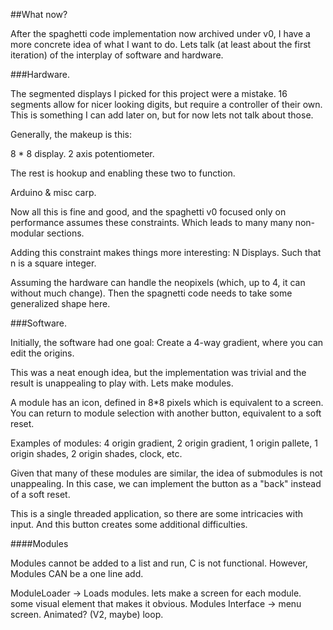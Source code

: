 ##What now?

After the spaghetti code implementation now archived under v0, I have a more concrete idea of what I want to do. Lets talk (at least about the first iteration) of the interplay of software and hardware.

###Hardware.

The segmented displays I picked for this project were a mistake. 16 segments allow for nicer looking digits, but require a controller of their own. This is something I can add later on, but for now lets not talk about those.

Generally, the makeup is this:

8 * 8 display.
2 axis potentiometer.

The rest is hookup and enabling these two to function.

Arduino & misc carp.

Now all this is fine and good, and the spaghetti v0 focused only on performance assumes these constraints. Which leads to many many non-modular sections.

Adding this constraint makes things more interesting: N Displays. Such that n is a square integer.

Assuming the hardware can handle the neopixels (which, up to 4, it can without much change). Then the spagnetti code needs to take some generalized shape here.

###Software.

Initially, the software had one goal:
Create a 4-way gradient, where you can edit the origins.

This was a neat enough idea, but the implementation was trivial and the result is unappealing to play with. Lets make modules.

A module has an icon, defined in 8*8 pixels which is equivalent to a screen. You can return to module selection with another button, equivalent to a soft reset.

Examples of modules:
4 origin gradient, 2 origin gradient, 1 origin pallete, 1 origin shades, 2 origin shades, clock, etc.

Given that many of these modules are similar, the idea of submodules is not unappealing. In this case, we can implement the button as a "back" instead of a soft reset.

This is a single threaded application, so there are some intricacies with input. And this button creates some additional difficulties.

####Modules

Modules cannot be added to a list and run, C is not functional. However, Modules CAN be a one line add.

ModuleLoader -> 
Loads modules.
lets make a screen for each module. some visual element that makes it obvious.
Modules Interface ->
menu screen. Animated? (V2, maybe)
loop.